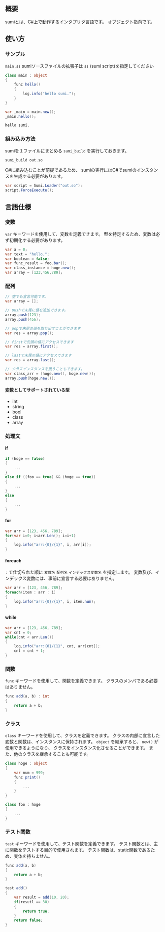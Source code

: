 ## 概要
sumiとは、C#上で動作するインタプリタ言語です。
オブジェクト指向です。

## 使い方

### サンプル
`main.ss`
sumiソースファイルの拡張子は `ss` (sumi script)を指定してください
```C#
class main : object
{
    func hello()
    {
        log.info("hello sumi.");
    }
}

var _main = main.new();
_main.hello();
```
```bash
hello sumi.
```

### 組み込み方法
sumiを１ファイルにまとめる `sumi_build` を実行しておきます。
```bash
sumi_build out.so
```

C#に組み込むことが前提であるため、
sumiの実行にはC#でsumiのインスタンスを生成する必要があります。
```C#
var script = Sumi.Loader("out.so");
script.ForceExecute();
```

## 言語仕様

### 変数
`var` キーワードを使用して、変数を定義できます。
型を特定するため、変数は必ず初期化する必要があります。
```C#
var a = 0;
var text = "hello.";
var boolean = false;
var func_result = foo.bar();
var class_instance = hoge.new();
var array = [123,456,789];
```

### 配列
```C#
// 空でも宣言可能です。
var array = [];

// pushで末尾に値を追加できます。
array.push(123);
array.push(456);

// popで末尾の値を取り出すことができます
var res = array.pop();

// firstで先頭の値にアクセスできます
var res = array.first();

// lastで末尾の値にアクセスできます
var res = array.last();

// クラスインスタンスを扱うこともできます。
var class_arr = [hoge.new(), hoge.new()];
array.push(hoge.new());
```

#### 変数としてサポートされている型
* int
* string
* bool
* class
* array

### 処理文
#### if
```C#
if (hoge == false)
{
    ...
}
else if ((foo == true) && (hoge == true))
{
    ...
}
else
{
    ...
}
```

#### for
```C#
var arr = [123, 456, 789];
for(var i=0; i<arr.Len(); i=i+1)
{
    log.info("arr:{0}/{1}", i, arr[i]);
}
```

#### foreach
`:` で仕切られた順に `変数名` `配列名` `インデックス変数名` を指定します。
変数及び、インデックス変数には、事前に宣言する必要はありません。
```C#
var arr = [123, 456, 789];
foreach(item : arr : i)
{
    log.info("arr:{0}/{1}", i, item.num);
}
```

#### while
```C#
var arr = [123, 456, 789];
var cnt = 0;
while(cnt < arr.Len())
{
    log,info("arr:{0}/{1}", cnt, arr[cnt]);
    cnt = cnt + 1;
}
```

### 関数
`func` キーワードを使用して、関数を定義できます。
クラスのメンバである必要はありません。
```C#
func add(a, b) : int
{
    return a + b;
}
```

### クラス
`class` キーワードを使用して、クラスを定義できます。
クラスの内部に宣言した変数と関数は、インスタンスに保持されます。
`object` を継承すると、 `new()` が使用できるようになり、
クラスをインスタンス化させることができます。
また、他のクラスを継承することも可能です。
```C#
class hoge : object
{
    var num = 999;
    func print()
    {
        ...
    }
}

class foo : hoge
{
    ...
}
```

### テスト関数
`test` キーワードを使用して、テスト関数を定義できます。
テスト関数とは、主に関数をテストする目的で使用されます。
テスト関数は、static関数であるため、実体を持ちません。
```C#
func add(a, b)
{
    return a + b;
}

test add()
{
    var result = add(10, 20);
    if(resutl == 30)
    {
        return true;
    }
    return false;
}
```